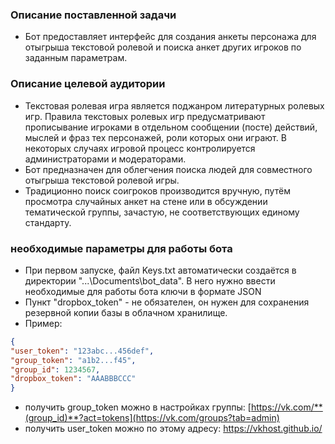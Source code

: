 ### Описание поставленной задачи
+ Бот предоставляет интерфейс для создания анкеты персонажа для отыгрыша текстовой ролевой и поиска анкет других игроков по заданным параметрам. 

### Описание целевой аудитории
+ Текстовая ролевая игра является поджанром литературных ролевых игр. Правила текстовых ролевых игр предусматривают прописывание игроками в отдельном сообщении (посте) действий, мыслей и фраз тех персонажей, роли которых они играют. В некоторых случаях игровой процесс контролируется администраторами и модераторами.
+ Бот предназначен для облегчения поиска людей для совместного отыгрыша текстовой ролевой игры. 
+ Традиционно поиск соигроков производится вручную, путём просмотра случайных анкет на стене или в обсуждении тематической группы, зачастую, не соответствующих единому стандарту.


### необходимые параметры для работы бота
+ При первом запуске, файл Keys.txt автоматически создаётся в директории "...\Documents\bot_data". В него нужно ввести необходимые для работы бота ключи в формате JSON
+ Пункт "dropbox_token" - не обязателен, он нужен для сохранения резервной копии базы в облачном хранилище. 
+ Пример:

```JSON
{
"user_token": "123abc...456def",
"group_token": "a1b2...f45",
"group_id": 1234567,
"dropbox_token": "AAABBBCCC"
}
```

+ получить group_token можно в настройках группы: [https://vk.com/**(group_id)**?act=tokens](https://vk.com/groups?tab=admin) 
+ получить user_token можно по этому адресу: https://vkhost.github.io/
